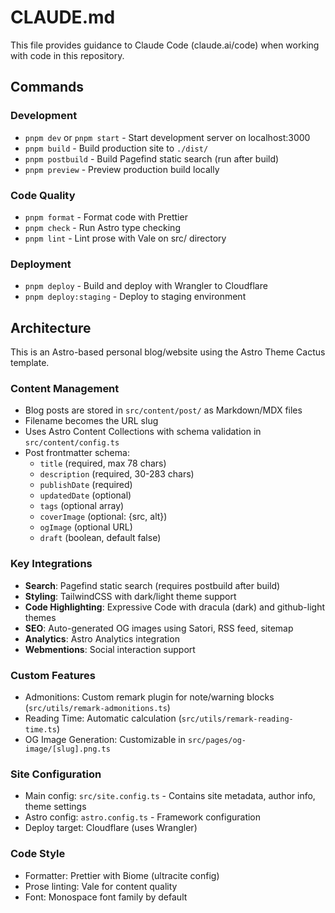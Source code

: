 # CLAUDE.md

This file provides guidance to Claude Code (claude.ai/code) when working with code in this repository.

## Commands

### Development
- `pnpm dev` or `pnpm start` - Start development server on localhost:3000
- `pnpm build` - Build production site to `./dist/`
- `pnpm postbuild` - Build Pagefind static search (run after build)
- `pnpm preview` - Preview production build locally

### Code Quality
- `pnpm format` - Format code with Prettier
- `pnpm check` - Run Astro type checking
- `pnpm lint` - Lint prose with Vale on src/ directory

### Deployment
- `pnpm deploy` - Build and deploy with Wrangler to Cloudflare
- `pnpm deploy:staging` - Deploy to staging environment

## Architecture

This is an Astro-based personal blog/website using the Astro Theme Cactus template.

### Content Management
- Blog posts are stored in `src/content/post/` as Markdown/MDX files
- Filename becomes the URL slug
- Uses Astro Content Collections with schema validation in `src/content/config.ts`
- Post frontmatter schema:
  - `title` (required, max 78 chars)
  - `description` (required, 30-283 chars)
  - `publishDate` (required)
  - `updatedDate` (optional)
  - `tags` (optional array)
  - `coverImage` (optional: {src, alt})
  - `ogImage` (optional URL)
  - `draft` (boolean, default false)

### Key Integrations
- **Search**: Pagefind static search (requires postbuild after build)
- **Styling**: TailwindCSS with dark/light theme support
- **Code Highlighting**: Expressive Code with dracula (dark) and github-light themes
- **SEO**: Auto-generated OG images using Satori, RSS feed, sitemap
- **Analytics**: Astro Analytics integration
- **Webmentions**: Social interaction support

### Custom Features
- Admonitions: Custom remark plugin for note/warning blocks (`src/utils/remark-admonitions.ts`)
- Reading Time: Automatic calculation (`src/utils/remark-reading-time.ts`)
- OG Image Generation: Customizable in `src/pages/og-image/[slug].png.ts`

### Site Configuration
- Main config: `src/site.config.ts` - Contains site metadata, author info, theme settings
- Astro config: `astro.config.ts` - Framework configuration
- Deploy target: Cloudflare (uses Wrangler)

### Code Style
- Formatter: Prettier with Biome (ultracite config)
- Prose linting: Vale for content quality
- Font: Monospace font family by default